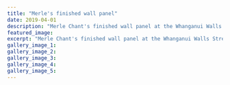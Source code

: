 ```yaml
---
title: "Merle's finished wall panel"
date: 2019-04-01
description: "Merle Chant's finished wall panel at the Whanganui Walls Street Art Festival on the weekend."
featured_image: 
excerpt: "Merle Chant's finished wall panel at the Whanganui Walls Street Art Festival on the weekend."
gallery_image_1: 
gallery_image_2: 
gallery_image_3: 
gallery_image_4: 
gallery_image_5: 
---
```

